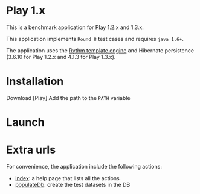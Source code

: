 Play 1.x
========

This is a benchmark application for Play 1.2.x and 1.3.x.

This application implements `Round 8` test cases and requires `java 1.6+`.

The application uses the [Rythm template engine](https://github.com/greenlaw110/play-rythm) and Hibernate persistence (3.6.10 for Play 1.2.x and 4.1.3 for Play 1.3.x).

Installation
============
Download [Play]
Add the path to the `PATH` variable

Launch
======

Extra urls
==========

For convenience, the application include the following actions: 
  - [index](): a help page that lists all the actions
  - [populateDb](): create the test datasets in the DB
